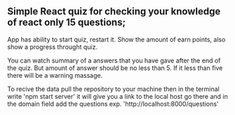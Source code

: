 ## Simple React quiz for checking your knowledge of react only 15 questions;

App has ability to start quiz, restart it. Show the amount of earn points, also show a progress throught quiz. 

You can watch summary of a answers that you have gave after the end of the quiz. But amount of answer should be no less than 5. If it less than five there will be a warning massage.

To recive the data pull the repository to your machine then in the terminal write 'npm start server' it will give you a link to the local host go there and in the domain field add the questions exp. 'http://localhost:8000/questions'
